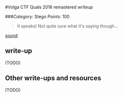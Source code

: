 #Volga CTF Quals 2016 remastered writeup

###*Category:* Stego *Points:* 100

> It speaks! Not quite sure what it's saying though...

[sound](stego/remastered-100/stego.wav)

## write-up

(TODO)

## Other write-ups and resources

(TODO)
